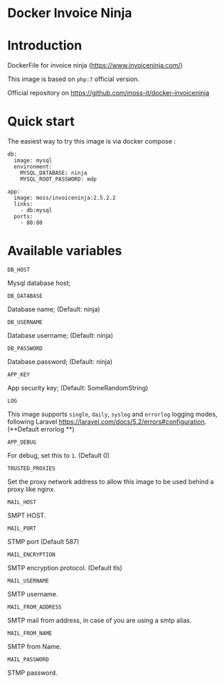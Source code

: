 Docker Invoice Ninja
====================

# Introduction

DockerFile for invoice ninja (https://www.invoiceninja.com/)

This image is based on `php:7` official version.

Official repository on https://github.com/moss-it/docker-invoiceninja

# Quick start

The easiest way to try this image is via docker compose :

```
db:
  image: mysql
  environment:
    MYSQL_DATABASE: ninja
    MYSQL_ROOT_PASSWORD: mdp

app:
  image: moss/invoiceninja:2.5.2.2
  links:
    - db:mysql
  ports:
    - 80:80
```

# Available variables


`DB_HOST`

Mysql database host;

`DB_DATABASE`

Database name; (Default: ninja)

`DB_USERNAME`

Database username; (Default: ninja)

`DB_PASSWORD`

Database password; (Default: ninja)

`APP_KEY`

App security key; (Default: SomeRandomString)

`LOG`


This image supports `single`, `daily`, `syslog` and `errorlog` logging modes,
following Laravel https://laravel.com/docs/5.2/errors#configuration. (**Default
errorlog **)

`APP_DEBUG` 

For debug, set this to `1`. (Default 0)

`TRUSTED_PROXIES`

Set the proxy network address to allow this image to be used behind a proxy
like nginx.

`MAIL_HOST`

SMPT HOST.

`MAIL_PORT`

STMP port (Default 587)

`MAIL_ENCRYPTION`

SMTP encryption protocol. (Default tls)

`MAIL_USERNAME`

SMTP username.

`MAIL_FROM_ADDRESS`

SMTP mail from address, in case of you are using a smtp alias.

`MAIL_FROM_NAME`

SMTP from Name.

`MAIL_PASSWORD`

STMP password.
